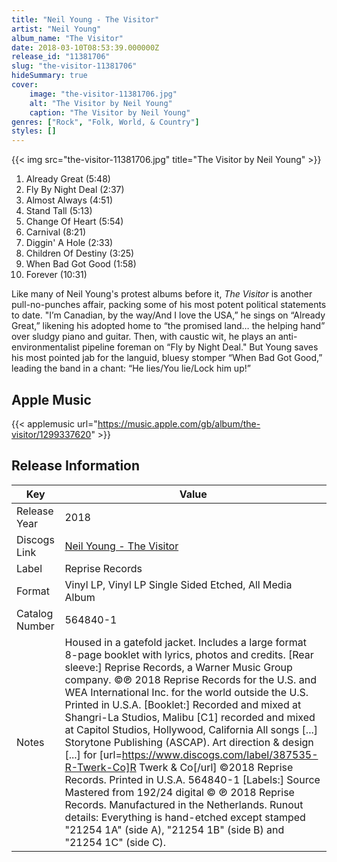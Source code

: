 ```yaml
---
title: "Neil Young - The Visitor"
artist: "Neil Young"
album_name: "The Visitor"
date: 2018-03-10T08:53:39.000000Z
release_id: "11381706"
slug: "the-visitor-11381706"
hideSummary: true
cover:
    image: "the-visitor-11381706.jpg"
    alt: "The Visitor by Neil Young"
    caption: "The Visitor by Neil Young"
genres: ["Rock", "Folk, World, & Country"]
styles: []
---
```


{{< img src="the-visitor-11381706.jpg" title="The Visitor by Neil Young" >}}

<!-- section break -->

1. Already Great (5:48)
2. Fly By Night Deal (2:37)
3. Almost Always (4:51)
4. Stand Tall (5:13)
5. Change Of Heart (5:54)
6. Carnival (8:21)
7. Diggin' A Hole (2:33)
8. Children Of Destiny (3:25)
9. When Bad Got Good (1:58)
10. Forever (10:31)

<!-- section break -->


Like many of Neil Young's protest albums before it, <i>The Visitor</i> is another pull-no-punches affair, packing some of his most potent political statements to date. "I’m Canadian, by the way/And I love the USA,” he sings on “Already Great,” likening his adopted home to “the promised land… the helping hand” over sludgy piano and guitar. Then, with caustic wit, he plays an anti-environmentalist pipeline foreman on “Fly by Night Deal." But Young saves his most pointed jab for the languid, bluesy stomper “When Bad Got Good,” leading the band in a chant: “He lies/You lie/Lock him up!”



## Apple Music
{{< applemusic url="https://music.apple.com/gb/album/the-visitor/1299337620" >}}






## Release Information
|  Key           | Value                                                |
| ---------------| ---------------------------------------------------- |
| Release Year   | 2018                                   |
| Discogs Link   | [Neil Young - The Visitor](https://www.discogs.com/release/11381706-Neil-Young-Promise-Of-The-Real-The-Visitor) |
| Label          | Reprise Records |
| Format         | Vinyl LP, Vinyl LP Single Sided Etched, All Media Album |
| Catalog Number | 564840-1 |
| Notes | Housed in a gatefold jacket. Includes a large format 8-page booklet with lyrics, photos and credits.  [Rear sleeve:] Reprise Records, a Warner Music Group company. ©℗ 2018 Reprise Records for the U.S. and WEA International Inc. for the world outside the U.S. Printed in U.S.A.  [Booklet:] Recorded and mixed at Shangri-La Studios, Malibu [C1] recorded and mixed at Capitol Studios, Hollywood, California All songs [...] Storytone Publishing (ASCAP). Art direction & design [...] for [url=https://www.discogs.com/label/387535-R-Twerk-Co]R Twerk & Co[/url] ©2018 Reprise Records. Printed in U.S.A. 564840-1  [Labels:] Source Mastered from 192/24 digital © ℗ 2018 Reprise Records. Manufactured in the Netherlands.  Runout details: Everything is hand-etched except stamped "21254 1A" (side A), "21254 1B" (side B) and "21254 1C" (side C). |